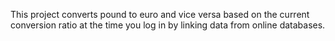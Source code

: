 This project converts pound to euro and vice versa based on the current conversion ratio at the time you log in by linking data from online databases. 
